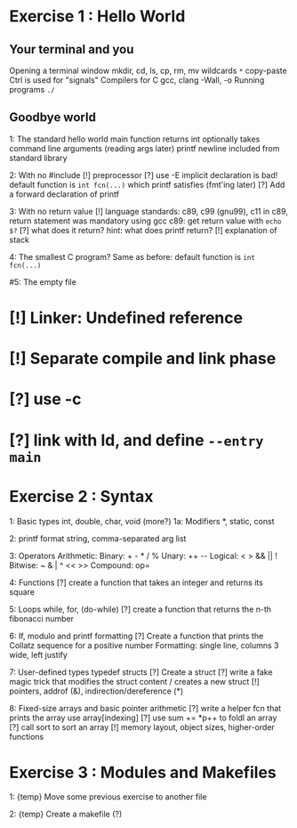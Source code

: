 Exercise 1 : Hello World
========================

Your terminal and you
---------------------

Opening a terminal window
    mkdir, cd, ls, cp, rm, mv
    wildcards `*`
    copy-paste
        Ctrl is used for "signals"
Compilers for C
    gcc, clang
        -Wall, -o
Running programs
    `./`


Goodbye world
-------------

1: The standard hello world
    main function
        returns int
        optionally takes command line arguments (reading args later)
    printf
        newline
        included from standard library
        
2: With no #include
    [!] preprocessor
        [?] use -E
    implicit declaration is bad!
    default function is `int fcn(...)`
        which printf satisfies (fmt'ing later)
    [?] Add a forward declaration of printf
        
3: With no return value
    [!] language standards: c89, c99 (gnu99), c11
        in c89, return statement was mandatory
    using gcc c89:
        get return value with `echo $?`
        [?] what does it return?
            hint: what does printf return?
            [!] explanation of stack
            
4: The smallest C program?
    Same as before: default function is `int fcn(...)`
    

#5: The empty file
#    [!] Linker: Undefined reference
#    [!] Separate compile and link phase
#        [?] use -c
#        [?] link with ld, and define `--entry main`
#
    
    
Exercise 2 : Syntax
===================

1: Basic types
    int, double, char, void (more?)
1a: Modifiers
    *, static, const
    
2: printf
    format string, comma-separated arg list
     
3: Operators
    Arithmetic:
        Binary: + - * / % 
        Unary: ++ -- 
    Logical: < > && || ! 
    Bitwise: ~ & | ^ << >>
    Compound: op=
    
4: Functions
    [?] create a function that takes an integer and returns its square
    
5: Loops
    while, for, (do-while)
    [?] create a function that returns the n-th fibonacci number
    
6: If, modulo and printf formatting
    [?] Create a function that prints the Collatz sequence for a positive number
        Formatting: single line, columns 3 wide, left justify

7: User-defined types
    typedef
    structs
    [?] Create a struct
    [?] write a fake magic trick that modifies the struct content / creates a new struct
        [!] pointers, addrof (&), indirection/dereference (*)
    
8: Fixed-size arrays and basic pointer arithmetic
    [?] write a helper fcn that prints the array
        use array[indexing]
    [?] use sum += *p++ to foldl an array
    [?] call sort to sort an array
        [!] memory layout, object sizes, higher-order functions
    

Exercise 3 : Modules and Makefiles
==================================

1: {temp} Move some previous exercise to another file

2: {temp} Create a makefile (?)
    
